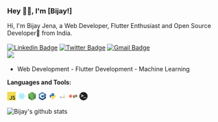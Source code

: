### Hey 👋🏽, I'm [Bijay!]<!--(https://bijayjena.me) -->

Hi, I'm Bijay Jena, a Web Developer, Flutter Enthusiast and Open Source Developer🚀 from India. <br> <br> 
[![Linkedin Badge](https://img.shields.io/badge/-Bijay%20Jena-blue?style=social&logo=Linkedin&logoColor=blue&link=https://www.linkedin.com/in/bijayjena)](https://www.linkedin.com/in/bijayjena/)
[![Twitter Badge](http://img.shields.io/badge/-@bijayjn-1ca0f1?style=social&logo=twitter&logoColor=blue&link=https://twitter.com/bijaykjena)](https://twitter.com/bijayjn) 
[![Gmail Badge](https://img.shields.io/badge/-bijayjenaoffcial-c14438?style=social&logo=Gmail&logoColor=red&link=mailto:bijayjenaofficial@gmail.com)](mailto:bijayjenaofficial@gmail.com)
<br />
![](https://visitor-badge.glitch.me/badge?page_id=bijayjena.bijayjena)  <br> 


- Web Development - Flutter Development - Machine Learning


**Languages and Tools:**  

<code><img height="20" src="https://raw.githubusercontent.com/github/explore/80688e429a7d4ef2fca1e82350fe8e3517d3494d/topics/javascript/javascript.png"></code>
<code><img height="20" src="https://raw.githubusercontent.com/github/explore/80688e429a7d4ef2fca1e82350fe8e3517d3494d/topics/react/react.png"></code>
<code><img height="20" src="https://raw.githubusercontent.com/github/explore/80688e429a7d4ef2fca1e82350fe8e3517d3494d/topics/nodejs/nodejs.png"></code>
<code><img height="20" src="https://raw.githubusercontent.com/github/explore/80688e429a7d4ef2fca1e82350fe8e3517d3494d/topics/cpp/cpp.png"></code>
<code><img height="20" src="https://raw.githubusercontent.com/github/explore/80688e429a7d4ef2fca1e82350fe8e3517d3494d/topics/python/python.png"></code>
<code><img height="20" src="https://raw.githubusercontent.com/github/explore/80688e429a7d4ef2fca1e82350fe8e3517d3494d/topics/mysql/mysql.png"></code>
<code><img height="20" src="https://raw.githubusercontent.com/github/explore/80688e429a7d4ef2fca1e82350fe8e3517d3494d/topics/git/git.png"></code>
<code><img height="20" src="https://raw.githubusercontent.com/github/explore/80688e429a7d4ef2fca1e82350fe8e3517d3494d/topics/terminal/terminal.png"></code>

![Bijay's github stats](https://github-readme-stats.vercel.app/api?username=bijayjena&show_icons=true&hide_border=true)
